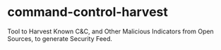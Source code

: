 # command-control-harvest
Tool to Harvest Known C&amp;C, and Other Malicious Indicators from Open Sources, to generate Security Feed.
